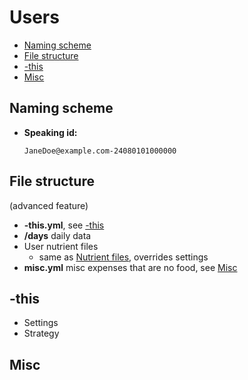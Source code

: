 # Users

- [Naming scheme](#naming-scheme)
- [File structure](#file-scheme)
- [-this](#-this)
- [Misc](#misc)


Naming scheme
----------------------------------------------------------

- **Speaking id:**
  ```
  JaneDoe@example.com-24080101000000
  ```


File structure
----------------------------------------------------------

(advanced feature)

- **-this.yml**, see [-this](#-this)
- **/days** daily data
- User nutrient files
  - same as [Nutrient files](#nutrient-files), overrides settings
- **misc.yml** misc expenses that are no food, see [Misc](#misc)


-this
----------------------------------------------------------

- Settings
- Strategy


Misc
----------------------------------------------------------

